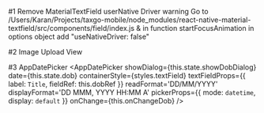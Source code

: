 #1 Remove MaterialTextField userNative Driver warning
Go to /Users/Karan/Projects/taxgo-mobile/node_modules/react-native-material-textfield/src/components/field/index.js & in function startFocusAnimation in options object add 
"useNativeDriver: false"

#2 Image Upload View
<ImagePickerView
    url={profile.localUri}
    onChange={this.onChangeProfile}
    />

#3 AppDatePicker
<AppDatePicker
    showDialog={this.state.showDobDialog}
    date={this.state.dob}
    containerStyle={styles.textField}
    textFieldProps={{
        label: `Title`,
        fieldRef: this.dobRef
    }}
    readFormat='DD/MM/YYYY'
    displayFormat='DD MMM, YYYY HH:MM A'
    pickerProps={{
        mode: `datetime`,
        display: `default`
    }}
    onChange={this.onChangeDob}
    />